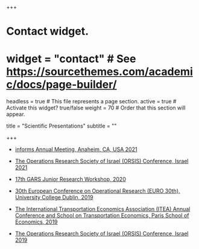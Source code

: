+++
# Contact widget.
# widget = "contact"  # See https://sourcethemes.com/academic/docs/page-builder/
headless = true  # This file represents a page section.
active = true  # Activate this widget? true/false
weight = 70  # Order that this section will appear.

title = "Scientific Presentations"
subtitle = ""

+++
* [informs Annual Meeting, Anaheim, CA, USA 2021](https://f.hubspotusercontent30.net/hubfs/3449182/Anaheim%20In%20Person.pdf?__hstc=194041586.344708b935596ace194eacabff933092.1634024544344.1634279613853.1634936161682.4&__hssc=194041586.4.1634936161682&__hsfp=2187346942&hsCtaTracking=0894ce36-3b18-40e3-9d5e-1885f415a027%7Cfab926e4-b4e2-4b96-b86e-7da33ffe1894)

* [The Operations Research Society of Israel (ORSIS) Conference, Israel 2021](https://drive.google.com/file/d/1qcdLJlooNF_G33m_PwLMfNvCl_bGTEav/view)


* [17th GARS Junior Research Workshop, 2020](https://garsonline.de/wp-content/uploads/2020/05/Program_GARS-JRW-2020_v03-2020.05.28.pdf)

* [30th European Conference on Operational Research (EURO 30th), University College Dublin, 2019](https://www.euro-online.org/media_site/reports/EURO30_AB.pdf)

* [The International Transportation Economics Association (ITEA) Annual Conference and School on Transportation Economics, Paris School of Economics, 2019](https://itea2019-paris.com/wp-content/uploads/2019/06/Final-programmeITEA.pdf)

* [The Operations Research Society of Israel (ORSIS) Conference, Israel 2019](https://orsis.net.technion.ac.il/files/2019/04/ORSIS-2019-program.pdf)
